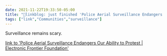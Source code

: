 ```yaml
---
date: 2021-11-22T19:33:50-05:00
title: "🔗linkblog: just finished 'Police Aerial Surveillance Endangers Our Ability to Protest | Electronic Frontier Foundation'"
tags: ["link","Communities","surveillance"]
---
```

Surveillance remains scary.
 
[link to 'Police Aerial Surveillance Endangers Our Ability to Protest | Electronic Frontier Foundation'](https://www.eff.org/deeplinks/2021/11/police-aerial-surveillance-endangers-our-ability-protest)
